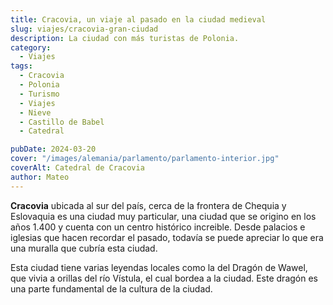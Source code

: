 ```yaml
---
title: Cracovia, un viaje al pasado en la ciudad medieval
slug: viajes/cracovia-gran-ciudad
description: La ciudad con más turistas de Polonia.
category:
  - Viajes
tags:
  - Cracovia
  - Polonia 
  - Turismo
  - Viajes
  - Nieve
  - Castillo de Babel
  - Catedral

pubDate: 2024-03-20
cover: "/images/alemania/parlamento/parlamento-interior.jpg"
coverAlt: Catedral de Cracovia
author: Mateo 
---
```


**Cracovia** ubicada al sur del país, cerca de la frontera de Chequia y Eslovaquia es una ciudad muy particular, una ciudad que se origino en los años 1.400 y cuenta con un centro histórico increible.
Desde palacios e iglesias que hacen recordar el pasado, todavía se puede apreciar lo que era una muralla que cubría esta ciudad.

Esta ciudad tiene varias leyendas locales como la del Dragón de Wawel, que vivia a orillas del río Vístula, el cual bordea a la ciudad. Este dragón es una parte fundamental de la cultura de la ciudad.



